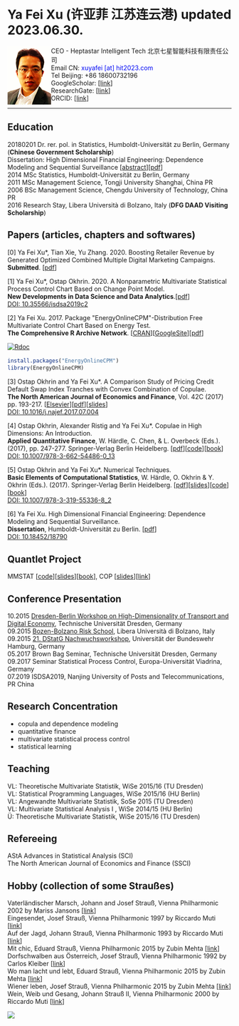 # Ya Fei Xu (许亚菲 江苏连云港) updated 2023.06.30.

<img src="https://raw.githubusercontent.com/YafeiXu/yafeixu.github.io/master/1small.png" align="left">

CEO - Heptastar Intelligent Tech 北京七星智能科技有限责任公司      
Email CN: <span style="color: #030af4;">xuyafei [at] hit2023.com</span>       
Tel Beijing: +86 18600732196  
GoogleScholar: [[link](https://scholar.google.com/citations?user=QpRUvNIAAAAJ&hl=en)]  
ResearchGate: [[link](https://www.researchgate.net/profile/Ya_Fei_Xu_xuyafei_jiangsulianyungang)]     
ORCID: [[link](https://orcid.org/0000-0002-3228-8446)]

***
## Education  
20180201 Dr. rer. pol. in Statistics, Humboldt-Universität zu Berlin, Germany (**Chinese Government Scholarship**)       
Dissertation: High Dimensional Financial Engineering: Dependence Modeling and Sequential Surveillance [[abstract](https://edoc.hu-berlin.de/handle/18452/19510)][[pdf](https://github.com/YafeiXu/working_paper/raw/master/dissertation_xu_yafei.pdf)]                           
2014 MSc Statistics, Humboldt-Universität zu Berlin, Germany             
2011 MSc Management Science, Tongji University Shanghai, China PR   
2006 BSc Management Science, Chengdu University of Technology, China PR  
2016 Research Stay, Libera Università di Bolzano, Italy (**DFG DAAD Visiting Scholarship**)   

## Papers (articles, chapters and softwares)
[0] Ya Fei Xu\*, Tian Xie, Yu Zhang. 2020. Boosting Retailer Revenue by Generated Optimized Combined Multiple Digital Marketing Campaigns.      
**Submitted**. [[pdf](https://arxiv.org/abs/2009.08949)]


[1] Ya Fei Xu\*, Ostap Okhrin. 2020. A Nonparametric Multivariate Statistical Process Control Chart Based on Change Point Model.   
**New Developments in Data Science and Data Analytics**.[[pdf](https://github.com/YafeiXu/working_paper/blob/master/CPM102.pdf)]   
[DOI: 10.35566/isdsa2019c2](https://isdsa.org/isdsapress/books/isdsa2019/isdsa2019c2)


[2] Ya Fei Xu. 2017. Package "EnergyOnlineCPM"-Distribution Free Multivariate Control Chart Based on Energy Test.   
**The Comprehensive R Archive Network**. [[CRAN](https://cran.r-project.org/web/packages/EnergyOnlineCPM)][[GoogleSite](https://sites.google.com/site/energyonlinecpm/home)][[pdf](https://cran.r-project.org/web/packages/EnergyOnlineCPM/EnergyOnlineCPM.pdf)]    

[![Rdoc](http://www.rdocumentation.org/badges/version/EnergyOnlineCPM)](http://www.rdocumentation.org/packages/EnergyOnlineCPM)   


```R
install.packages("EnergyOnlineCPM")
library(EnergyOnlineCPM)
```

[3] Ostap Okhrin and Ya Fei Xu\*. A Comparison Study of Pricing Credit Default Swap Index Tranches with Convex Combination of Copulae.  
**The North American Journal of Economics and Finance**, Vol. 42C (2017) pp. 193-217. [[Elsevier](http://www.sciencedirect.com/science/article/pii/S106294081630078X)][[pdf](https://www.researchgate.net/publication/309204261_A_Comparison_Study_of_Pricing_Credit_Default_Swap_Index_Tranches_with_Convex_Combination_of_Copulae)][[slides](https://www.researchgate.net/profile/Yafei_Xu3/publication/315656346_A_Comparison_Study_of_Pricing_Credit_Default_Swap_Index_Tranches_with_Convex_Combination_of_Copulae/links/58d8b62692851c44d4ad31ab/A-Comparison-Study-of-Pricing-Credit-Default-Swap-Index-Tranches-with-Convex-Combination-of-Copulae.pdf?origin=publication_detail&ev=pub_int_prw_xdl&msrp=KJWyapOcbS1qM2-8-QUeiPkzXABGdumLUBGrJn_yYbOFEGAfrWXJyudl_HNTRe8uPr_cBEHelAooD5M7K4x9tOM5zBlki-Wxgy57TEgmrE4.RERLuvCDHo884hsPaxgakxdS5_P7mhvzME-KtKpNbJQbKCb2FSLaowkRxuy3vUyoOq85IOZplXr614ojKiHjaw.d3QS4kt7MODnknK5Jz5JarloZED10trIZzALAn6mXPWt-m2NRddqQfaapdExhYnCfHiqnn24aWRbAQqrTHPlPQ.suVvSKAr--U5eMaoPOKNLEhxbJnIf1RLdFfebdeA1t_o3NOa931gXVwcFbnf70hbda-oZRNMHi9Lnrl4h9e-Pw)]  
[DOI: 10.1016/j.najef.2017.07.004](http://www.sciencedirect.com/science/article/pii/S106294081630078X)


[4] Ostap Okhrin, Alexander Ristig and Ya Fei Xu\*. Copulae in High Dimensions: An Introduction.   
**Applied Quantitative Finance**, W. Härdle, C. Chen, & L. Overbeck (Eds.). (2017), pp. 247-277. Springer-Verlag Berlin Heidelberg. [[pdf](https://www.researchgate.net/publication/318881867_Copulae_in_High_Dimensions_An_Introduction)][[code](https://github.com/QuantLet/XFG3)][[book](https://link.springer.com/book/10.1007/978-3-662-54486-0)]  
[DOI: 10.1007/978-3-662-54486-0_13](https://doi.org/10.1007/978-3-662-54486-0_13)


[5] Ostap Okhrin and Ya Fei Xu\*. Numerical Techniques.   
**Basic Elements of Computational Statistics**, W. Härdle, O. Okhrin & Y. Okhrin (Eds.). (2017). Springer-Verlag Berlin Heidelberg.   [[pdf](https://github.com/YafeiXu/working_paper/blob/master/BCS-paper-O2-YFX.pdf)][[slides](https://www.researchgate.net/profile/Yafei_Xu3/publication/315656363_Numerical_Techniques/links/58d8b8c1aca2727e5e06e6e2/Numerical-Techniques.pdf?origin=publication_detail&ev=pub_int_prw_xdl&msrp=wdRpkcop1S6fh1LNWVe41IqAcLDSKrYieUasJnTnLpzrZ_WEP5M4j5SFZDaojwp2Wc4jZN-d4h86b8WB66B4DEkIsFgKX3OTj3jb044Tx_s.AJD5KuWK6Cu1AGgdW8Dc2W0r3LjFRH7xyECZe9oaA932wPHe08OXf_7rfVXrCiWhtTE7jJfx96hs4VoPPKn6QQ.jgwKtEo1SrdpIeA6gVnnsrZq0SWvSvsmE1AZl9naOyD5F3LTcgzV1aLvismwkuttuoH6GaFDJTjthUPadRz1eg.8wDZQABJRdRjuus3BOrN5kwT86fAFxiWu_SHpN_NISQO28GKiy87qao7YdIyt_u8LeXGCPc_bnxxTTp-3yGvnA)][[code](https://github.com/YafeiXu/bscQuantlet)][[book](http://www.springer.com/gp/book/9783319553351)]  
[DOI: 10.1007/978-3-319-55336-8_2](https://link.springer.com/chapter/10.1007/978-3-319-55336-8_2)

[6] Ya Fei Xu. High Dimensional Financial Engineering: Dependence Modeling and Sequential Surveillance.       
**Dissertation**, Humboldt-Universität zu Berlin. [[pdf](https://github.com/YafeiXu/working_paper/raw/master/dissertation_xu_yafei.pdf)]   
[DOI: 10.18452/18790](https://doi.org/10.18452/18790)

  
## Quantlet Project
MMSTAT [[code](https://github.com/QuantLet/MMSTAT)][[slides](https://www.researchgate.net/publication/315654977_MMSTAT_with_Shiny_Technology)][[book](http://www.springer.com/us/book/9783319177038)], COP [[slides](https://www.researchgate.net/profile/Yafei_Xu3/publication/315656520_COP-Project/links/58d8bb05aca2727e5e06e712/COP-Project.pdf?origin=publication_detail&ev=pub_int_prw_xdl&msrp=sxr75vmACuT7wy_6lw8-QYk8rrv4LYkTUB9loNLUTmy2xZHLSw7DIFPDikyMaSvHrjTJvJ7mVZ8G5zNf9bf96G26eQ-WwDO0aUnfQiI_Qdg.Bz-3xM6rsiDkwK74R9ZGdmi3HlT_HtmO8fAt2WRVAbZRoNrfFgxbxyXW37gU2jlCBWLHEtPIz_jd5UzWvuv-Sg.4wp5bVZecG5k7mR_8p9P9oaRG6LXj6dxe6XBg-DyAv6-dUVhoN2WSeSuzPlF9-IHY_ObqgiVz-FAycrTPufczA.-m2_BGaAS6Cxn-yQuSzgv6xpyoV6P8LKQjkRq1StI8egBy9tsV4M7Aoq2e7pZuL2ngayMJJ7fjAGt1LKMmTmNw)][[link](https://github.com/QuantLet/COP)]  

## Conference Presentation 
10.2015 [Dresden-Berlin Workshop on High-Dimensionality of Transport and Digital Economy](https://tu-dresden.de/bu/verkehr/ivw/osv/kooperation/events-1/dresden-berlin-workshop-2015), Technische Universität Dresden, Germany  
09.2015 [Bozen-Bolzano Risk School](http://pro1.unibz.it/projects/bz_risk_school/), Libera Università di Bolzano, Italy  
09.2015 [21\. DStatG Nachwuchsworkshop](http://www.dstatg.de/de/startseite/aktuelle-news/article/21-dstatg-nachwuchsworkshop-2015-in-hamburg/), Universität der Bundeswehr Hamburg, Germany  
05.2017 Brown Bag Seminar,  Technische Universität Dresden, Germany  
09.2017 Seminar Statistical Process Control,  Europa-Universität Viadrina, Germany      
07.2019 ISDSA2019, Nanjing University of Posts and Telecommunications, PR China

## Research Concentration  
+ copula and dependence modeling
+ quantitative finance
+ multivariate statistical process control
+ statistical learning 
  
## Teaching
VL: Theoretische Multivariate Statistik, WiSe 2015/16 (TU Dresden)  
VL: Statistical Programming Languages, WiSe 2015/16 (HU Berlin)   
VL: Angewandte Multivariate Statistik, SoSe 2015 (TU Dresden)  
VL: Multivariate Statistical Analysis I , WiSe 2014/15 (HU Berlin)  
Ü: Theoretische Multivariate Statistik, WiSe 2015/16 (TU Dresden) 

## Refereeing
AStA Advances in Statistical Analysis (SCI)  
The North American Journal of Economics and Finance (SSCI)

## Hobby (collection of some Straußes)  
Vaterländischer Marsch, Johann and Josef Strauß, Vienna Philharmonic 2002 by Mariss Jansons [[link](https://www.youtube.com/watch?v=_k4KxaW-Qy4)]  
Eingesendet, Josef Strauß, Vienna Philharmonic 1997 by Riccardo Muti [[link](https://www.youtube.com/watch?v=hnXgmrXthIk)]  
Auf der Jagd, Johann Strauß, Vienna Philharmonic 1993 by Riccardo Muti [[link](https://www.youtube.com/watch?v=39RpnGSWb-U)]    
Mit chic, Eduard Strauß, Vienna Philharmonic 2015 by Zubin Mehta [[link](https://www.youtube.com/watch?v=rrPpLUI5m2w&feature=share&list=PLuBGjVk8rLS7BYfKSDSgT2imibf9nm1a4&index=17)]  
Dorfschwalben aus Österreich, Josef Strauß, Vienna Philharmonic 1992 by Carlos Kleiber [[link](https://www.youtube.com/watch?v=4pGa-E2rskA)]  
Wo man lacht und lebt, Eduard Strauß, Vienna Philharmonic 2015 by Zubin Mehta [[link](https://rutube.ru/video/9af8e9a1d9b0e9b657e6e45179ac5ba3/)]  
Wiener leben, Josef Strauß, Vienna Philharmonic 2015 by Zubin Mehta [[link](https://www.youtube.com/watch?v=R2uXQDS4btA)]  
Wein, Weib und Gesang, Johann Strauß II, Vienna Philharmonic 2000 by Riccardo Muti [[link](https://www.youtube.com/watch?v=hGqH6le7QoI)]


[![](//clustrmaps.com/map_v2.png?cl=0e1633&w=a&t=tt&d=ZEyQFXd6AhKiGuXzWw5CacldY3nE2Ujiv4HO4zmwEmQ&co=0b4975&ct=cdd4d9)](https://clustrmaps.com/site/19ncd)
